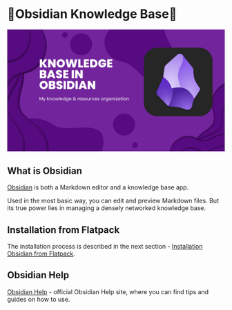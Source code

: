 # 📖Obsidian Knowledge Base🔎

![Obsidian Cover](./Files/obsidian-cover.png)

## What is Obsidian
[Obsidian](https://obsidian.md/) is both a Markdown editor and a knowledge base app.

Used in the most basic way, you can edit and preview Markdown files. But its true power lies in managing a densely networked knowledge base.

## Installation from Flatpack
The installation process is described in the next section - [Installation Obsidian from Flatpack](Linux/Installation%20Obsidian%20from%20Flatpack.md).

## Obsidian Help
[Obsidian Help](https://help.obsidian.md/Home) - official Obsidian Help site, where you can find tips and guides on how to use.

